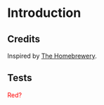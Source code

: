 # Introduction

## Credits
Inspired by [The Homebrewery](https://homebrewery.naturalcrit.com).

## Tests
<style>
  .red { color: red; }
</style>
<div class="red">Red?</div>
